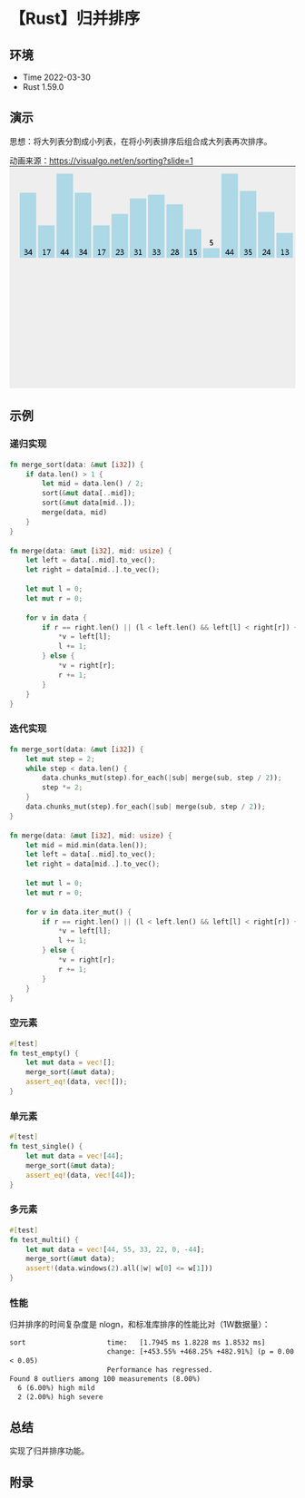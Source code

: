 # 【Rust】归并排序

## 环境

- Time 2022-03-30
- Rust 1.59.0

## 演示

思想：将大列表分割成小列表，在将小列表排序后组合成大列表再次排序。

动画来源：<https://visualgo.net/en/sorting?slide=1>
![归并排序][1]

## 示例

### 递归实现

```rust
fn merge_sort(data: &mut [i32]) {
    if data.len() > 1 {
        let mid = data.len() / 2;
        sort(&mut data[..mid]);
        sort(&mut data[mid..]);
        merge(data, mid)
    }
}

fn merge(data: &mut [i32], mid: usize) {
    let left = data[..mid].to_vec();
    let right = data[mid..].to_vec();

    let mut l = 0;
    let mut r = 0;

    for v in data {
        if r == right.len() || (l < left.len() && left[l] < right[r]) {
            *v = left[l];
            l += 1;
        } else {
            *v = right[r];
            r += 1;
        }
    }
}
```

### 迭代实现

```rust
fn merge_sort(data: &mut [i32]) {
    let mut step = 2;
    while step < data.len() {
        data.chunks_mut(step).for_each(|sub| merge(sub, step / 2));
        step *= 2;
    }
    data.chunks_mut(step).for_each(|sub| merge(sub, step / 2));
}

fn merge(data: &mut [i32], mid: usize) {
    let mid = mid.min(data.len());
    let left = data[..mid].to_vec();
    let right = data[mid..].to_vec();

    let mut l = 0;
    let mut r = 0;

    for v in data.iter_mut() {
        if r == right.len() || (l < left.len() && left[l] < right[r]) {
            *v = left[l];
            l += 1;
        } else {
            *v = right[r];
            r += 1;
        }
    }
}
```

### 空元素

```rust
#[test]
fn test_empty() {
    let mut data = vec![];
    merge_sort(&mut data);
    assert_eq!(data, vec![]);
}
```

### 单元素

```rust
#[test]
fn test_single() {
    let mut data = vec![44];
    merge_sort(&mut data);
    assert_eq!(data, vec![44]);
}
```

### 多元素

```rust
#[test]
fn test_multi() {
    let mut data = vec![44, 55, 33, 22, 0, -44];
    merge_sort(&mut data);
    assert!(data.windows(2).all(|w| w[0] <= w[1]))
}
```

### 性能

归并排序的时间复杂度是 nlogn，和标准库排序的性能比对（1W数据量）：

```text
sort                    time:   [1.7945 ms 1.8228 ms 1.8532 ms]
                        change: [+453.55% +468.25% +482.91%] (p = 0.00 < 0.05)
                        Performance has regressed.
Found 8 outliers among 100 measurements (8.00%)
  6 (6.00%) high mild
  2 (2.00%) high severe
```

## 总结

实现了归并排序功能。

## 附录

[1]: images/merge_sort.gif
